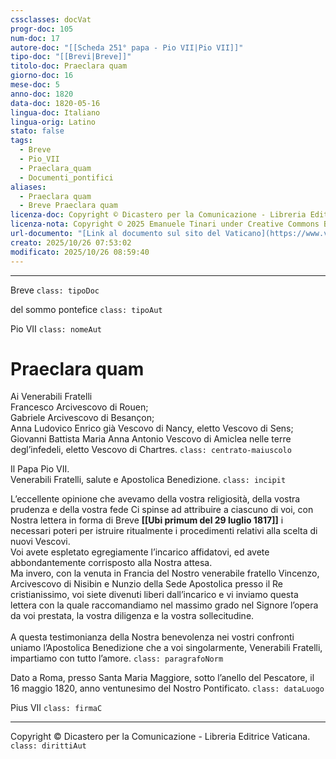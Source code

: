 ```yaml
---
cssclasses: docVat
progr-doc: 105
num-doc: 17
autore-doc: "[[Scheda 251° papa - Pio VII|Pio VII]]"
tipo-doc: "[[Brevi|Breve]]"
titolo-doc: Praeclara quam
giorno-doc: 16
mese-doc: 5
anno-doc: 1820
data-doc: 1820-05-16
lingua-doc: Italiano
lingua-orig: Latino
stato: false
tags:
  - Breve
  - Pio_VII
  - Praeclara_quam
  - Documenti_pontifici
aliases:
  - Praeclara quam
  - Breve Praeclara quam
licenza-doc: Copyright © Dicastero per la Comunicazione - Libreria Editrice Vaticana
licenza-nota: Copyright © 2025 Emanuele Tinari under Creative Commons BY-NC-SA 4.0 https://creativecommons.org/licenses/by-nc-sa/4.0/
url-documento: "[Link al documento sul sito del Vaticano](https://www.vatican.va/content/pius-vii/it/documents/breve-praeclara-quam-16-maggio-1820.html)"
creato: 2025/10/26 07:53:02
modificato: 2025/10/26 08:59:40
---
```



***


Breve `class: tipoDoc`


del sommo pontefice `class: tipoAut`


Pio VII `class: nomeAut`


# Praeclara quam


Ai Venerabili Fratelli<br>Francesco Arcivescovo di Rouen;<br>Gabriele Arcivescovo di Besançon;<br>Anna Ludovico Enrico già Vescovo di Nancy, eletto Vescovo di Sens;<br>Giovanni Battista Maria Anna Antonio Vescovo di Amiclea nelle terre degl’infedeli, eletto Vescovo di Chartres. `class: centrato-maiuscolo`


Il Papa Pio VII.<br>Venerabili Fratelli, salute e Apostolica Benedizione. `class: incipit`


L’eccellente opinione che avevamo della vostra religiosità, della vostra prudenza e della vostra fede Ci spinse ad attribuire a ciascuno di voi, con Nostra lettera in forma di Breve **[[Ubi primum del 29 luglio 1817]]** i necessari poteri per istruire ritualmente i procedimenti relativi alla scelta di nuovi Vescovi.<br>Voi avete espletato egregiamente l’incarico affidatovi, ed avete abbondantemente corrisposto alla Nostra attesa.<br>Ma invero, con la venuta in Francia del Nostro venerabile fratello Vincenzo, Arcivescovo di Nisibin e Nunzio della Sede Apostolica presso il Re cristianissimo, voi siete divenuti liberi dall’incarico e vi inviamo questa lettera con la quale raccomandiamo nel massimo grado nel Signore l’opera da voi prestata, la vostra diligenza e la vostra sollecitudine.<br><br>A questa testimonianza della Nostra benevolenza nei vostri confronti uniamo l’Apostolica Benedizione che a voi singolarmente, Venerabili Fratelli, impartiamo con tutto l’amore. `class: paragrafoNorm`


Dato a Roma, presso Santa Maria Maggiore, sotto l’anello del Pescatore, il 16 maggio 1820, anno ventunesimo del Nostro Pontificato. `class: dataLuogo`


Pius VII `class: firmaC`


***


Copyright © Dicastero per la Comunicazione - Libreria Editrice Vaticana. `class: dirittiAut`


